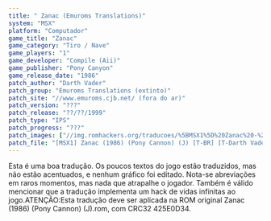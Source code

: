 ```yaml
---
title: " Zanac (Emuroms Translations)"
system: "MSX"
platform: "Computador"
game_title: "Zanac"
game_category: "Tiro / Nave"
game_players: "1"
game_developer: "Compile (Aii)"
game_publisher: "Pony Canyon"
game_release_date: "1986"
patch_author: "Darth Vader"
patch_group: "Emuroms Translations (extinto)"
patch_site: "//www.emuroms.cjb.net/ (fora do ar)"
patch_version: "???"
patch_release: "??/??/1999"
patch_type: "IPS"
patch_progress: "???"
patch_images: ["//img.romhackers.org/traducoes/%5BMSX1%5D%20Zanac%20-%20Emuroms%20Translations%20-%201.png","//img.romhackers.org/traducoes/%5BMSX1%5D%20Zanac%20-%20Emuroms%20Translations%20-%202.png","//img.romhackers.org/traducoes/%5BMSX1%5D%20Zanac%20-%20Emuroms%20Translations%20-%203.png"]
patch_file: "[MSX1] Zanac (1986) (Pony Cannon) (J) [T-BR] [T-Darth Vader G-Emuroms Translations] [A-1999].zip"
---
```

Esta é uma boa tradução. Os poucos textos do jogo estão traduzidos, mas não estão acentuados, e nenhum gráfico foi editado. Nota-se abreviações em raros momentos, mas nada que atrapalhe o jogador. Também é válido mencionar que a tradução implementa um hack de vidas infinitas ao jogo.ATENÇÃO:Esta tradução deve ser aplicada na ROM original Zanac (1986) (Pony Cannon) (J).rom, com CRC32 425E0D34.